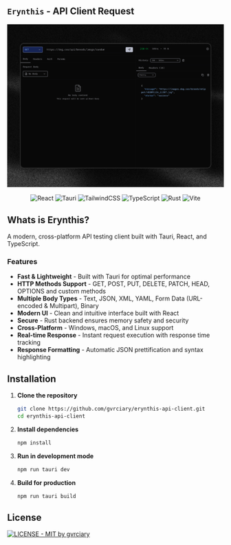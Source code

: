 ## `Erynthis` - API Client Request

<div align="center">
<img src="public/screenshot.png" width="650px">

![React](https://img.shields.io/badge/React-111111?style=for-the-badge&logo=react&logoColor=61DAFB)
![Tauri](https://img.shields.io/badge/Tauri-111111?style=for-the-badge&logo=tauri&logoColor=FFC131)
![TailwindCSS](https://img.shields.io/badge/TailwindCSS-111111?style=for-the-badge&logo=tailwindcss&logoColor=38BDF8)
![TypeScript](https://img.shields.io/badge/TypeScript-111111?style=for-the-badge&logo=typescript&logoColor=3178C6)
![Rust](https://img.shields.io/badge/Rust-111111?style=for-the-badge&logo=rust&logoColor=white)
![Vite](https://img.shields.io/badge/Vite-111111?style=for-the-badge&logo=vite&logoColor=646CFF)

</div>

## Whats is Erynthis?

A modern, cross-platform API testing client built with Tauri, React, and TypeScript.

### Features

- **Fast & Lightweight** - Built with Tauri for optimal performance
- **HTTP Methods Support** - GET, POST, PUT, DELETE, PATCH, HEAD, OPTIONS and custom methods
- **Multiple Body Types** - Text, JSON, XML, YAML, Form Data (URL-encoded & Multipart), Binary
- **Modern UI** - Clean and intuitive interface built with React
- **Secure** - Rust backend ensures memory safety and security
- **Cross-Platform** - Windows, macOS, and Linux support
- **Real-time Response** - Instant request execution with response time tracking
- **Response Formatting** - Automatic JSON prettification and syntax highlighting

## Installation

1. **Clone the repository**
   ```bash
   git clone https://github.com/gvrciary/erynthis-api-client.git
   cd erynthis-api-client
   ```

2. **Install dependencies**
   ```bash
   npm install
   ```

3. **Run in development mode**
   ```bash
   npm run tauri dev
   ```

4. **Build for production**
   ```bash
   npm run tauri build
   ```

## License

[![LICENSE - MIT by gvrciary](https://img.shields.io/badge/LICENSE-MIT-111111?style=for-the-badge&labelColor=111111&logo=open-source-initiative&logoColor=white)](LICENSE)
